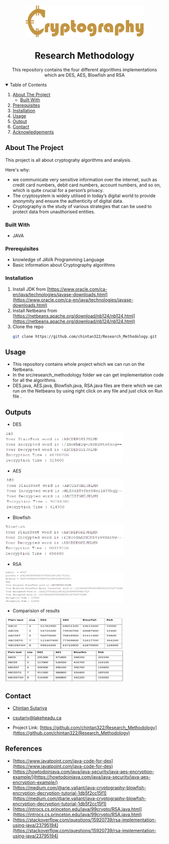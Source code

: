
<p align="center">

  <a href="https://github.com/chintan322/Research_Methodology">
    <img src="images/logo.png" alt="Logo" width="375" height="100">
  </a>

  <h1 align="center">Research Methodology</h1>

  <p align="center">
    This repository contains the four different algorithms implementations which are DES, AES, Blowfish and RSA
    <br />
  </p>
</p>



<!-- TABLE OF CONTENTS -->
<details open="open">
  <summary>Table of Contents</summary>
  <ol>
    <li>
      <a href="#about-the-project">About The Project</a>
      <ul>
        <li><a href="#built-with">Built With</a></li>
      </ul>
    </li>    
    <li><a href="#prerequisites">Prerequisites</a></li>
    <li><a href="#installation">Installation</a></li>      
    <li><a href="#usage">Usage</a></li>
    <li><a href="#outputs">Output</a></li>
    <li><a href="#contact">Contact</a></li>
    <li><a href="#acknowledgements">Acknowledgements</a></li>
  </ol>
</details>



<!-- ABOUT THE PROJECT -->
## About The Project


This project is all about cryptograhy algorithms and analysis.


Here's why:
* we communicate very sensitive information over the internet, such as credit card numbers, debit card numbers, account numbers, and so on, which is quite crucial for a person’s privacy.
* The cryptosystem is widely utilised in today’s digital world to provide anonymity and ensure the authenticity of digital data.
* Cryptography is the study of various strategies that can be used to protect data from unauthorised entities.


### Built With


* JAVA

### Prerequisites


* knowledge of JAVA Programming Language
* Basic information about Cryptography algorithms

### Installation

1. Install JDK from [https://www.oracle.com/ca-en/java/technologies/javase-downloads.html](https://www.oracle.com/ca-en/java/technologies/javase-downloads.html)
2. Install Netbeans from [https://netbeans.apache.org/download/nb124/nb124.html](https://netbeans.apache.org/download/nb124/nb124.html)
3. Clone the repo
   ```sh
   git clone https://github.com/chintan322/Research_Methodology.git
   ```


## Usage

* This repository contains whole project which we can run on the Netbeans.
* In the src/research_methodology folder we can get implementation code for all the algorithms.
* DES.java, AES.java, Blowfish.java, RSA.java files are there which we can run on the Netbeans by using right click on any file and just click on Run file  .


## Outputs
* DES
<img src="images/DES_OP.PNG" alt="Logo" width="375" height="100">

* AES
<img src="images/AES_OP.PNG" alt="Logo" width="375" height="100">

* Blowfish
<img src="images/Blowfish_OP.PNG" alt="Logo" width="375" height="100">

* RSA
<img src="images/RSA_OP.PNG" alt="Logo" width="375" height="100">


* Comparision of results
<img src="images/Result_en.PNG" alt="Logo" width="375" height="100">
<img src="images/Result_de.PNG" alt="Logo" width="375" height="100">

## Contact

- [Chintan Sutariya](https://github.com/chintan322) 
- csutariy@lakeheadu.ca

- Project Link: [https://github.com/chintan322/Research_Methodology](https://github.com/chintan322/Research_Methodology)



## References
* [https://www.javatpoint.com/java-code-for-des](https://www.javatpoint.com/java-code-for-des)
* [https://howtodoinjava.com/java/java-security/java-aes-encryption-example/](https://howtodoinjava.com/java/java-security/java-aes-encryption-example/)
* [https://medium.com/@arie.valiant/java-cryptography-blowfish-encryption-decryption-tutorial-1db5f2cc15f1](https://medium.com/@arie.valiant/java-cryptography-blowfish-encryption-decryption-tutorial-1db5f2cc15f1)
* [https://introcs.cs.princeton.edu/java/99crypto/RSA.java.html](https://introcs.cs.princeton.edu/java/99crypto/RSA.java.html)
* [https://stackoverflow.com/questions/15920739/rsa-implementation-using-java/23795194](https://stackoverflow.com/questions/15920739/rsa-implementation-using-java/23795194)




